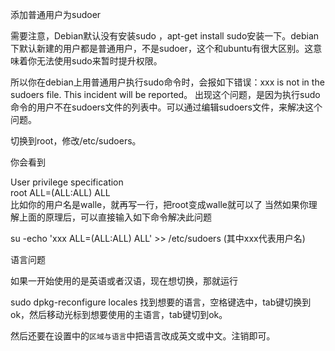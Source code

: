 
添加普通用户为sudoer

需要注意，Debian默认没有安装sudo ，apt-get install sudo安装一下。debian下默认新建的用户都是普通用户，不是sudoer，这个和ubuntu有很大区别。这意味着你无法使用sudo来暂时提升权限。

所以你在debian上用普通用户执行sudo命令时，会报如下错误：xxx is not in the sudoers file. This incident will be reported。
出现这个问题，是因为执行sudo命令的用户不在sudoers文件的列表中。可以通过编辑sudoers文件，来解决这个问题。

切换到root，修改/etc/sudoers。

你会看到

User privilege specification  
 root ALL=(ALL:ALL) ALL  
比如你的用户名是walle，就再写一行，把root变成walle就可以了
当然如果你理解上面的原理后，可以直接输入如下命令解决此问题

su -echo 'xxx ALL=(ALL:ALL) ALL' >> /etc/sudoers  (其中xxx代表用户名)

语言问题

如果一开始使用的是英语或者汉语，现在想切换，那就运行

sudo dpkg-reconfigure locales
找到想要的语言，空格键选中，tab键切换到ok，然后移动光标到想要使用的主语言，tab键切到ok。

然后还要在设置中的`区域与语言`中把语言改成英文或中文。注销即可。